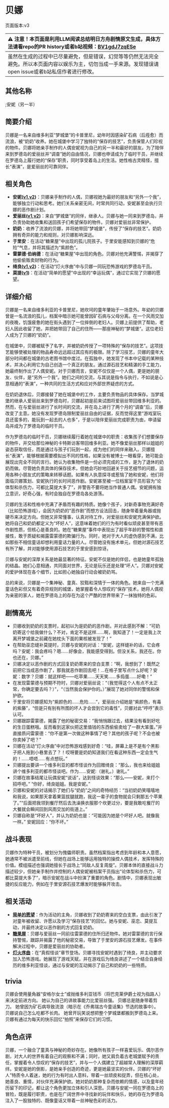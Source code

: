 # 贝娜
页面版本:v3
 

| :warning: 注意！本页面是利用LLM阅读总结明日方舟剧情原文生成，具体方法请看repo的PR history或者b站视频：[BV1gdJ7zqESe](https://www.bilibili.com/video/BV1gdJ7zqESe/)         |
|:----------------------------|
| 虽然在生成的过程中已尽量避免，但是错误，幻觉等等仍然无法完全避免。所以本页面内容以娱乐为主，切勿当成一手来源。发现错误请open issue或者b站私信作者进行修改。|



## 其他名称
;安妮（另一半）
## 简要介绍
贝娜是一名来自维多利亚“梦城堡”的卡普里尼，幼年时因感染矿石病（后痊愈）而流浪，被“奶奶”收养。她在城堡中学习了独特的“保存的技艺”，负责保管人们珍视的物件。贝娜将她亲手制作的人偶安妮视为自己的另一半和最好的朋友。为了陪伴来到罗德岛的爱丽丝并“调查”她的自由情况，贝娜也申请成为了临时干员，并继续在罗德岛上履行她的“保存”职责，同时享受着岛上的生活。她性格古灵精怪，擅长“表演”，是爱丽丝的可靠同伴。
## 相关角色
-   **安妮([v1](../chars/extended_char_an_ni.md),[v2](extended_char_an_ni.md))**：贝娜亲手制作的人偶，贝娜视她为最好的朋友和“另外一个我”，能够独立行动和思考。她们关系亲密无间，时常共同行动，安妮甚至会执行贝娜的恶作剧计划。
-   **爱丽丝([v1](../chars/char_338_iris.md),[v2](char_338_iris.md))**：来自“梦城堡”的同伴，继承人。贝娜与她一同来到罗德岛，并负责协助她收集和送回孩子们希望保存的物件。贝娜对爱丽丝非常保护。
-   **奶奶**：收养了流浪的贝娜，并将她带回“梦城堡”，传授了“保存的技艺”。奶奶拥有奇异的能力和规则，对贝娜影响深远。
-   **于里安**：在活动“糖果屋”中出现的孤儿院孩子。于里安能感知到贝娜的“危险”气息，并将其描述为“紫颜色”。
-   **雷蒙德·伯纳德**：在活动“糖果屋”中出现的角色。贝娜对他充满警惕，并揭穿了他偷偷贩卖财物的行为。
-   **绮良([v1](../chars/char_478_kirara.md),[v2](char_478_kirara.md))**：在活动“灯火序曲”中与贝娜一同玩恐怖游戏的罗德岛干员。
-   **莫提([v1](../chars/extended_char_mo_ti.md))**：在活动“简单的愿望”中出现的“幸运玩偶”，通过它实现了贝娜的愿望。
## 详细介绍
贝娜是一名来自维多利亚的卡普里尼，她坎坷的童年肇始于一场意外。年幼的贝娜曾是一名流浪的孤儿，档案中暗示她可能曾因矿石病与父母分离。在一个风雨交加的夜晚，饥饿疲惫的她在街头遇到了一位摔倒的老妇人。贝娜上前提供了帮助，老妇人因此收留了她，并把她带回了自己的住所——那座神秘的“梦城堡”。这位老妇人成为了贝娜的“奶奶”。

在城堡中，贝娜被赋予了名字，并被奶奶传授了一项特殊的“保存的技艺”。这项技艺能够使被处理的物品寿命远远超过其应有的极限。除了学习技艺，贝娜的童年大部分时间都在城堡的古老图书馆中度过。在孤独中，她发现了书本中记载的某种技术，并决心利用它为自己创造一个真正的朋友。通过源石技艺和精湛的手工能力，她最终制作出了人偶安妮。对于贝娜而言，安妮不仅仅是一个人偶，更是她的朋友、伙伴，是“另外一个我”。她们之间的交流，与其说是指令与执行，不如说是心意相通的“表演”，一种共同的生活方式和应对外部世界疑虑的方式。

在奶奶退休后，贝娜接替了她在城堡中的工作，主要负责物品的具体保存。当梦城堡的继承人爱丽丝来到罗德岛时，贝娜起初是前来试图将爱丽丝带回维多利亚的。然而，在与爱丽丝进行了长时间的交流，并在岛上进行了两个月的“调查”后，贝娜改变了主意。她没有发现罗德岛限制爱丽丝自由的证据，反而觉得这里“游戏室玩具还蛮多的，能玩到一起去的人也多”，于是以陪伴爱丽丝完成职责为由，申请留岛并成为了罗德岛的临时干员。

作为罗德岛的临时干员，贝娜继续履行着她在城堡中的职责：收集孩子们想要保存的物件，并交给那位神秘的卡特斯访客带回维多利亚。她不像爱丽丝那样以姐姐的姿态获取信任，而是通过与孩子们玩到一起，成为他们的同伴来融入。贝娜擅长“表演”，能够根据需要模拟出不同的性格，如果没有被博士一眼看穿，她可能会展现出完全不同的言行。她认为收集物件是一份必须完成的工作，是为了退休的奶奶而做。尽管她负责具体的保存技术，但她会巧妙地回避关于技艺细节的问题，运用各种小朋友式的策略来转移话题。如果有人执意探寻或惹恼了她和安妮，他们将面临贝娜策划、安妮执行的长时间恶作剧。安妮甚至被一位档案室干员形容为“论体型和杀伤力，可都比莫提大多了”，并警告不要将她当作普通人偶。安妮拥有独立意识，好奇心强，有时会独自在罗德岛各处游荡。

贝娜的生活和性格中充满了矛盾而有趣的特质。她像个孩子，对新奇事物充满好奇（比如恐怖游戏），会因为奶奶的“恶作剧”而想方设法回击，随身带着量角器或抛硬币来决定方向。但她又非常懂事，认真对待工作，对爱丽丝和安妮充满保护欲。她将自己和奶奶都定义为“坏好人”，这意味着她们的行为有时看似顽皮甚至带有恶作剧性质，但核心是善良的。她在“糖果屋”事件中表现出了超乎年龄的警惕性和直接性，敢于质疑和揭露雷蒙德的欺骗行为。同时，她对于大人的虚伪感到不满，比如那些不相信童话却想利用童话力量的人。尽管她没有施术单元，但她对源石技艺有所了解，并对能够使用源石技艺的于里安感到惊讶。

贝娜与安妮的深厚关系是她最显著的特征。安妮不仅是她的伴侣，也是她童年孤独的结晶。她们心意相通，共同面对世界，无论是玩乐还是处理“坏人”。贝娜对安妮的爱护体现在各个细节，比如担心她独自行动会被奶奶骂。

总的来说，贝娜是一个集神秘、童真、狡黠和深情于一体的角色。她来自一个充满童话色彩但又有着奇异规则的城堡，她掌握着令人惊叹的“保存”技术，她将人偶视为亲密的家人，她在罗德岛上的存在为这个严酷的世界带来了一抹独特的色彩。
## 剧情高光
- 贝娜收到奶奶的支票时，起初以为是奶奶的恶作剧，并对此感到不解：“可奶奶寄这个给我做什么？不对，肯定不是这样......啊，我知道了！一定是我上次离开梦城堡之前藏在她枕头下面的果核被发现了！”
- 在帮助巫恋缝补莫提时，贝娜与安妮的对话：“安妮，这样缝补的话，它会疼吗？安妮：我会疼吗？嗯......好像会，我能感受得到。但没关系，我还在。你也还在，贝娜。”
- 贝娜决定以恶作剧的方式回复奶奶寄来的空白支票：“啊，我想到了！既然之前把它当成恶作剧了，那我就恶作剧回去吧！...在格子里写点什么好呢？安妮：数字？贝娜：就这样吧——吃苹果......天天笑......多捣蛋......好嘞！”
- 在发现雷蒙德与预期不符时，贝娜对爱丽丝说：“（我觉得这个人有点不太正常，你确定要去吗？）”，“（当然我会保护你的。）”展现了她对同伴的警惕和保护欲。
- 于里安将贝娜感知为“紫颜色的......危险......”，爱丽丝介绍她是“紫颜色，有毒的紫藤”，“但是只有别有所图的坏人才会尝到它的毒性”，贝娜对此“哼哼”表示认可。
- 贝娜跟踪雷蒙德，揭露了他的秘密交易：“我悄悄跟过去，结果没有看到好吃的生日蛋糕哦。反而看到这家伙把这里值钱的东西偷偷卖给了一群大笨蛋。”并直接质问雷蒙德：“你不是第一次做这种事情了吧？其他的孩子呢？不会也被你卖掉了吧？”
- 贝娜在活动“灯火序曲”中对恐怖游戏感到好奇：“哇，屏幕上是不是有个黑影子把人拖到小巷里去了？！哎呀要是奶奶知道我们在看这种东西一定会生气的！......唔唔......有点想玩。”
- 贝娜提出要讲一个维多利亚的都市怪谈作为回赠绮良：“那么，我也来给姐姐讲个维多利亚的都市怪谈吧。作为......安妮:（谢礼。）谢礼。”
- 贝娜在故事结尾让玩偶安妮“说话”，达到怪谈效果：“那么——安妮，来打个招呼吧。” “你好，绮良姐姐。我是安妮。”
- 贝娜和安妮的对话揭示了她们与“奶奶”之间的奇特经历：“当初奶奶笑嘻嘻地和我说，如果那天拿着果篮拔腿就跑，我这一辈子的食物就会只剩那五个苹果了。”“后面把我领到餐厅然后去洗澡换衣服那个坎更过分，要是我敢吃餐厅的大餐就会瞬间回到风雨交加的街道上。”
- 贝娜自称是“坏好人”，并认为奶奶也是：“可能因为她是个坏好人吧。就像我一样。” 安妮回应：“你不坏。”
## 战斗表现
贝娜作为特种干员，被划分为傀儡师职责。虽然档案指出考虑到年龄和本人意愿，她通常不被派遣至前线，但她在战场上能够运用独特的操控人偶技术，发挥特殊的价值。模组描述也强调她擅长于战场上“同敌人反复周旋”。贝娜本体的直接战斗力描述较少，但她亲手制作并控制的人偶安妮被档案干员指出“论体型和杀伤力，可都比莫提大多了”，暗示安妮在战斗中扮演了重要的角色。剧情中，贝娜表现出敏捷的反应能力，例如在于里安源石技艺爆发时能够躲开攻击。
## 相关活动
-   **[简单的愿望](../stories/story_bena_set_1.md)**：作为活动的主角，贝娜收到了奶奶寄来的空白支票，由此引发了对童年被收留、许愿以及学习“保存技艺”的回忆。她与安妮、巫恋、莫提互动，并最终决定以恶作剧的方式回复奶奶。
-   **[糖果屋](../stories/story_iris_set_1.md)**：贝娜与爱丽丝一同前往雷蒙德的住所归还物件。她对雷蒙德的言行保持警惕，跟踪并揭露了他的秘密交易，导致了于里安的源石技艺爆发。在事件解决过程中，贝娜是爱丽丝的协助者。
-   **[灯火序曲](../stories/act7mini.md)**：在“真假怪谈”章节登场。贝娜寻找安妮时遇到了绮良，并主动要求加入恐怖游戏。她展现了游戏天赋，并在游戏后为绮良讲述了一个结合自身经历的维多利亚怪谈，通过与安妮的互动揭示了自己和奶奶的一些特质。
## trivia
贝娜会使用量角器“安格尔女士”或抛维多利亚钱币（将巴克莱伊爵士视为指路人）来决定前进方向。
她认为自己的讲故事能力比爱丽丝强。
贝娜总是随身带着剪刀。
她曾因为矿石病导致流浪（暗示在《乔弗瑞古今童话集》节选的故事中）。
贝娜说自己怎么吃都不长肉。
她曾开玩笑说想把整个梦城堡都搬到罗德岛上来。
贝娜有通过为每天的快乐回忆“拍照”来保存它们的习惯。
## 角色点评
贝娜，一个融合了童真与神秘的奇妙存在。她像所有孩子一样喜爱玩乐、偶尔恶作剧，对大人的世界有着自己的观察和不满；同时，她又肩负着古老城堡赋予的责任，掌握着令人惊叹的“保存的技艺”，并与一个人偶建立了超越常人理解的深厚羁绊。安妮是她的倒影，是她亲手创造的奇迹，更是她最坚实的伙伴。贝娜的“坏好人”特质令人着迷，她的行为有时出人意料，带着一丝顽皮和捉弄，但在核心处，她善良、重情，对伙伴充满保护欲。她对奶奶那种复杂而依赖的情感，以及童年经历留下的印记，都让这个角色更加立体和引人深思。贝娜与安妮一同在罗德岛上的冒险，既是履行职责，也是在广阔世界中寻找新的玩伴和快乐，她的存在为罗德岛注入了一股独特的、既像童话又带着一丝神秘色彩的活力。
